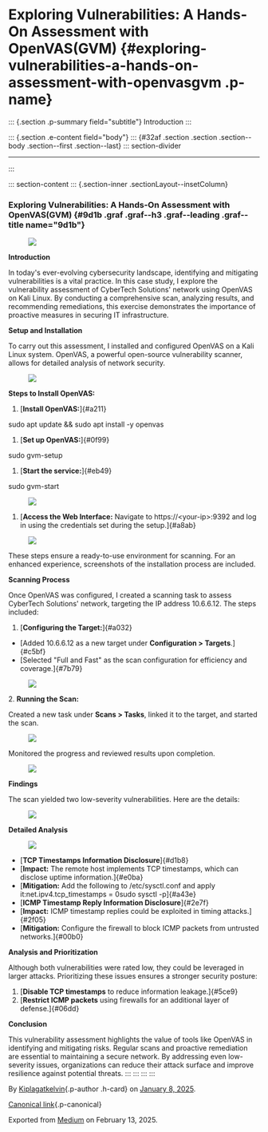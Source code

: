<div>

# Exploring Vulnerabilities: A Hands-On Assessment with OpenVAS(GVM) {#exploring-vulnerabilities-a-hands-on-assessment-with-openvasgvm .p-name}

</div>

::: {.section .p-summary field="subtitle"}
Introduction
:::

::: {.section .e-content field="body"}
::: {#32af .section .section .section--body .section--first .section--last}
::: section-divider

------------------------------------------------------------------------
:::

::: section-content
::: {.section-inner .sectionLayout--insetColumn}
### Exploring Vulnerabilities: A Hands-On Assessment with OpenVAS(GVM) {#9d1b .graf .graf--h3 .graf--leading .graf--title name="9d1b"}

<figure id="5188" class="graf graf--figure graf-after--h3">
<img
src="https://cdn-images-1.medium.com/max/800/1*RoMzwk3AeZzbximpNs2XBg.png"
class="graf-image" data-image-id="1*RoMzwk3AeZzbximpNs2XBg.png"
data-width="665" data-height="439" data-is-featured="true" />
</figure>

**Introduction**

In today's ever-evolving cybersecurity landscape, identifying and
mitigating vulnerabilities is a vital practice. In this case study, I
explore the vulnerability assessment of CyberTech Solutions' network
using OpenVAS on Kali Linux. By conducting a comprehensive scan,
analyzing results, and recommending remediations, this exercise
demonstrates the importance of proactive measures in securing IT
infrastructure.

**Setup and Installation**

To carry out this assessment, I installed and configured OpenVAS on a
Kali Linux system. OpenVAS, a powerful open-source vulnerability
scanner, allows for detailed analysis of network security.

<figure id="150c" class="graf graf--figure graf-after--p">
<img
src="https://cdn-images-1.medium.com/max/800/1*PZL4LerH_8JvhyaTXwUySw.png"
class="graf-image" data-image-id="1*PZL4LerH_8JvhyaTXwUySw.png"
data-width="975" data-height="483" />
</figure>

**Steps to Install OpenVAS:**

1.  [**Install OpenVAS:**]{#a211}

sudo apt update && sudo apt install -y openvas

1.  [**Set up OpenVAS:**]{#0f99}

sudo gvm-setup

1.  [**Start the service:**]{#eb49}

sudo gvm-start

<figure id="eb8b" class="graf graf--figure graf-after--p">
<img
src="https://cdn-images-1.medium.com/max/800/1*L7dFCA0A6XxAkvXvRT899Q.png"
class="graf-image" data-image-id="1*L7dFCA0A6XxAkvXvRT899Q.png"
data-width="1918" data-height="921" />
</figure>

1.  [**Access the Web Interface:** Navigate to https://\<your-ip\>:9392
    and log in using the credentials set during the setup.]{#a8ab}

<figure id="762c" class="graf graf--figure graf-after--li">
<img
src="https://cdn-images-1.medium.com/max/800/1*ADnVCbUyVzo_yURKqAJP6g.png"
class="graf-image" data-image-id="1*ADnVCbUyVzo_yURKqAJP6g.png"
data-width="975" data-height="509" />
</figure>

These steps ensure a ready-to-use environment for scanning. For an
enhanced experience, screenshots of the installation process are
included.

**Scanning Process**

Once OpenVAS was configured, I created a scanning task to assess
CyberTech Solutions' network, targeting the IP address 10.6.6.12. The
steps included:

1.  [**Configuring the Target:**]{#a032}

-   [Added 10.6.6.12 as a new target under **Configuration \>
    Targets**.]{#c5bf}
-   [Selected "Full and Fast" as the scan configuration for efficiency
    and coverage.]{#7b79}

<figure id="42d1" class="graf graf--figure graf-after--li">
<img
src="https://cdn-images-1.medium.com/max/800/1*Iyhe6rNeBLzM4hTu0tuFww.png"
class="graf-image" data-image-id="1*Iyhe6rNeBLzM4hTu0tuFww.png"
data-width="975" data-height="387" />
</figure>

2\. **Running the Scan:**

Created a new task under **Scans \> Tasks**, linked it to the target,
and started the scan.

<figure id="c258" class="graf graf--figure graf-after--p">
<img
src="https://cdn-images-1.medium.com/max/800/1*_8eteu9pP3bXG3Z5MFiAMA.png"
class="graf-image" data-image-id="1*_8eteu9pP3bXG3Z5MFiAMA.png"
data-width="1915" data-height="874" />
</figure>

Monitored the progress and reviewed results upon completion.

<figure id="a099" class="graf graf--figure graf-after--p">
<img
src="https://cdn-images-1.medium.com/max/800/1*ZfHFa18vIb7wKgpaZarl9Q.png"
class="graf-image" data-image-id="1*ZfHFa18vIb7wKgpaZarl9Q.png"
data-width="975" data-height="505" />
</figure>

**Findings**

The scan yielded two low-severity vulnerabilities. Here are the details:

<figure id="9fe6" class="graf graf--figure graf-after--p">
<img
src="https://cdn-images-1.medium.com/max/800/1*AZK16IPA33CMgiDZ0cRjlg.png"
class="graf-image" data-image-id="1*AZK16IPA33CMgiDZ0cRjlg.png"
data-width="1029" data-height="250" />
</figure>

**Detailed Analysis**

<figure id="0ba5" class="graf graf--figure graf-after--p">
<img
src="https://cdn-images-1.medium.com/max/800/1*nOfNlRa_y3anl0TbvEgFMQ.png"
class="graf-image" data-image-id="1*nOfNlRa_y3anl0TbvEgFMQ.png"
data-width="975" data-height="546" />
</figure>

-   [**TCP Timestamps Information Disclosure**]{#d1b8}
-   [**Impact:** The remote host implements TCP timestamps, which can
    disclose uptime information.]{#e0ba}
-   [**Mitigation:** Add the following to /etc/sysctl.conf and apply
    it:net.ipv4.tcp_timestamps = 0sudo sysctl -p]{#a43e}
-   [**ICMP Timestamp Reply Information Disclosure**]{#2e7f}
-   [**Impact:** ICMP timestamp replies could be exploited in timing
    attacks.]{#2f05}
-   [**Mitigation:** Configure the firewall to block ICMP packets from
    untrusted networks.]{#00b0}

**Analysis and Prioritization**

Although both vulnerabilities were rated low, they could be leveraged in
larger attacks. Prioritizing these issues ensures a stronger security
posture:

1.  [**Disable TCP timestamps** to reduce information leakage.]{#5ce9}
2.  [**Restrict ICMP packets** using firewalls for an additional layer
    of defense.]{#06dd}

**Conclusion**

This vulnerability assessment highlights the value of tools like OpenVAS
in identifying and mitigating risks. Regular scans and proactive
remediation are essential to maintaining a secure network. By addressing
even low-severity issues, organizations can reduce their attack surface
and improve resilience against potential threats.
:::
:::
:::
:::

By [Kiplagatkelvin](https://medium.com/@kiplagatkelvin034){.p-author
.h-card} on [January 8, 2025](https://medium.com/p/4ceb3b3a5ed2).

[Canonical
link](https://medium.com/@kiplagatkelvin034/exploring-vulnerabilities-a-hands-on-assessment-with-openvas-gvm-4ceb3b3a5ed2){.p-canonical}

Exported from [Medium](https://medium.com) on February 13, 2025.
